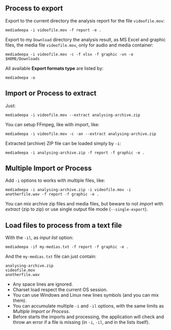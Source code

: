 ## Process to export

Export to the current directory the analysis report for the file `videofile.mov`:

```
mediadeepa -i videofile.mov -f report -e .
```

Export to my `Download` directory the analysis result, as MS Excel and graphic files, the media file `videofile.mov`, only for audio and media container:

```
mediadeepa -i videofile.mov -c -f xlsx -f graphic -vn -e $HOME/Downloads
```

All available **Export formats type** are listed by:

```
mediadeepa -o
```

## Import or Process to extract

Just:

```
mediadeepa -i videofile.mov --extract analysing-archive.zip
```

You can setup FFmpeg, like with import, like:

```
mediadeepa -i videofile.mov -c -an --extract analysing-archive.zip
```

Extracted (archive) ZIP file can be loaded simply by `-i`:

```
mediadeepa -i analysing-archive.zip -f report -f graphic -e .
```

## Multiple Import or Process

Add `-i` options to works with multiple files, like:

```
mediadeepa -i analysing-archive.zip -i videofile.mov -i anotherfile.wav -f report -f graphic -e .
```

You can mix archive zip files and media files, but beware to not *import* with *extract* (zip to zip) or use single output file mode (`--single-export`).

## Load files to process from a text file

With the `-il`, as *input list* option:

```
mediadeepa -if my-medias.txt -f report -f graphic -e .
```

And the `my-medias.txt` file can just contain:

```
analysing-archive.zip
videofile.mov
anotherfile.wav
```

 * Any space lines are ignored.
 * Charset load respect the current OS session.
 * You can use Windows and Linux new lines symbols (and you can mix them).
 * You can accumulate multiple `-i` and `-il` options, with the same limits as *Multiple Import or Process*.
 * Before starts the imports and processing, the application will check and throw an error if a file is missing (in `-i`, `-il`, and in the lists itself).
